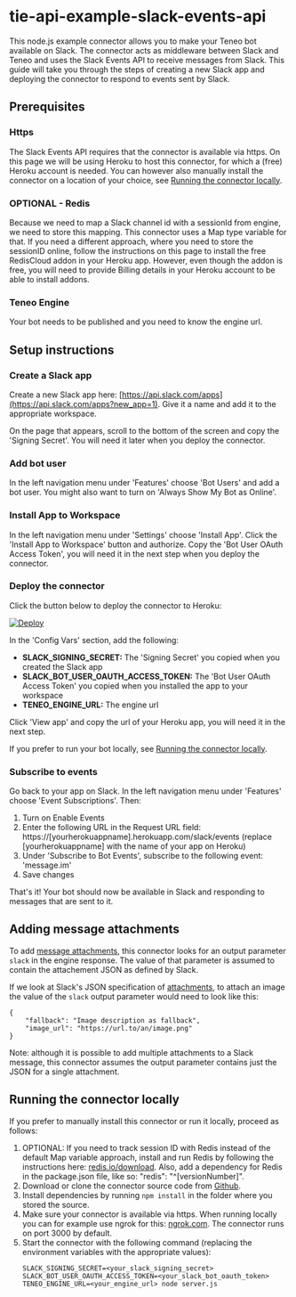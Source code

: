 # tie-api-example-slack-events-api
This node.js example connector allows you to make your Teneo bot available on Slack. The connector acts as middleware between Slack and Teneo and uses the Slack Events API to receive messages from Slack. This guide will take you through the steps of creating a new Slack app and deploying the connector to respond to events sent by Slack.

## Prerequisites
### Https
The Slack Events API requires that the connector is available via https. On this page we will be using Heroku to host this connector, for which a (free) Heroku account is needed. You can however also manually install the connector on a location of your choice, see [Running the connector locally](#running-the-connector-locally).

### OPTIONAL - Redis
Because we need to map a Slack channel id with a sessionId from engine, we need to store this mapping. This connector uses a Map type variable for that. 
If you need a different approach, where you need to store the sessionID online, follow the instructions on this page to install the free RedisCloud addon in your Heroku app. However, even though the addon is free, you will need to provide Billing details in your Heroku account to be able to install addons.

### Teneo Engine
Your bot needs to be published and you need to know the engine url.

## Setup instructions
### Create a Slack app
Create a new Slack app here: [https://api.slack.com/apps](https://api.slack.com/apps?new_app=1). Give it a name and add it to the appropriate workspace.

On the page that appears, scroll to the bottom of the screen and copy the 'Signing Secret'. You will need it later when you deploy the connector.

### Add bot user
In the left navigation menu under 'Features' choose 'Bot Users' and add a bot user. You might also want to turn on 'Always Show My Bot as Online'.

### Install App to Workspace
In the left navigation menu under 'Settings' choose 'Install App'. Click the 'Install App to Workspace' button and authorize. Copy the 'Bot User OAuth Access Token', you will need it in the next step when you deploy the connector.

### Deploy the connector
Click the button below to deploy the connector to Heroku:

[![Deploy](https://www.herokucdn.com/deploy/button.svg?classes=noborder)](https://heroku.com/deploy?template=https://github.com/artificialsolutions/tie-api-example-slack-events-api)

In the 'Config Vars' section, add the following:
* **SLACK_SIGNING_SECRET:** The 'Signing Secret' you copied when you created the Slack app 
* **SLACK_BOT_USER_OAUTH_ACCESS_TOKEN:** The 'Bot User OAuth Access Token' you copied when you installed the app to your workspace
* **TENEO_ENGINE_URL:** The engine url

Click 'View app' and copy the url of your Heroku app, you will need it in the next step.

If you prefer to run your bot locally, see [Running the connector locally](#running-the-connector-locally).

### Subscribe to events
Go back to your app on Slack. In the left navigation menu under 'Features' choose 'Event Subscriptions'. Then:
1. Turn on Enable Events
2. Enter the following URL in the Request URL field: https://[yourherokuappname].herokuapp.com/slack/events (replace [yourherokuappname] with the name of your app on Heroku)
3. Under 'Subscribe to Bot Events', subscribe to the following event: 'message.im'
4. Save changes

That's it! Your bot should now be available in Slack and responding to messages that are sent to it.

## Adding message attachments
To add [message attachments](https://api.slack.com/docs/message-attachments), this connector looks for an output parameter `slack` in the engine response. The value of that parameter is assumed to contain the attachement JSON as defined by Slack.

If we look at Slack's JSON specification of [attachments](https://api.slack.com/docs/message-attachments#attachment_structure), to attach an image the value of the `slack` output parameter would need to look like this: 
```
{
    "fallback": "Image description as fallback",
    "image_url": "https://url.to/an/image.png"
}
```

Note: although it is possible to add multiple attachments to a Slack message, this connector assumes the output parameter contains just the JSON for a single attachment.

## Running the connector locally
If you prefer to manually install this connector or run it locally, proceed as follows:
1. OPTIONAL: If you need to track session ID with Redis instead of the default Map variable approach,
install and run Redis by following the instructions here: [redis.io/download](https://redis.io/download). 
Also, add a dependency for Redis in the package.json file, like so: "redis": "^[versionNumber]".
2. Download or clone the connector source code from [Github](https://github.com/artificialsolutions/tie-api-example-slack-events-api).
3. Install dependencies by running `npm install` in the folder where you stored the source.
4. Make sure your connector is available via https. When running locally you can for example use ngrok for this: [ngrok.com](https://ngrok.com). The connector runs on port 3000 by default.
5. Start the connector with the following command (replacing the environment variables with the appropriate values):
    ```
    SLACK_SIGNING_SECRET=<your_slack_signing_secret> SLACK_BOT_USER_OAUTH_ACCESS_TOKEN=<your_slack_bot_oauth_token> TENEO_ENGINE_URL=<your_engine_url> node server.js
    ```